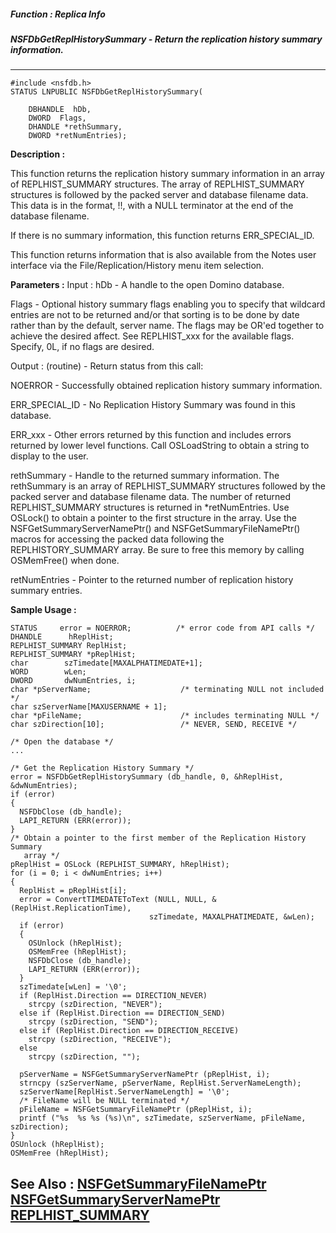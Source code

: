 ##### Function : Replica Info
##### NSFDbGetReplHistorySummary - Return the replication history summary information.
---
```
#include <nsfdb.h>
STATUS LNPUBLIC NSFDbGetReplHistorySummary(

	DBHANDLE  hDb,
	DWORD  Flags,
	DHANDLE *rethSummary,
	DWORD *retNumEntries);
```
**Description :**

This function returns the replication history summary information in an array 
of REPLHIST_SUMMARY structures.  The array of  REPLHIST_SUMMARY structures is 
followed by the packed server and database filename data.  This data is in the 
format, <server name>!!<database filename>, with a NULL terminator at the end 
of the database filename.

If there is no summary information, this function returns ERR_SPECIAL_ID.

This function returns information that is also available from the Notes user 
interface via the File/Replication/History menu item selection.  

**Parameters :**
Input :
hDb  -  A handle to the open Domino database.

Flags  -  Optional history summary flags enabling you to specify that wildcard entries are not to be returned and/or that sorting is to be done by date rather than by the default, server name.  The flags may be OR'ed together to achieve the desired affect.  See REPLHIST_xxx for the available flags.  Specify, 0L, if no flags are desired.

Output :
(routine)  -  Return status from this call: 

NOERROR - Successfully obtained replication history summary information.

ERR_SPECIAL_ID - No Replication History Summary was found in this database.

ERR_xxx - Other errors returned by this function and includes errors returned by lower level functions. Call OSLoadString to obtain a string to display to the user.


rethSummary  -  Handle to the returned summary information.  The rethSummary is an array of REPLHIST_SUMMARY structures followed by the packed server and database filename data.  The number of returned REPLHIST_SUMMARY structures is returned in *retNumEntries.  Use OSLock() to obtain a pointer to the first structure in the array.  Use the NSFGetSummaryServerNamePtr() and NSFGetSummaryFileNamePtr() macros for accessing the packed data following the REPLHISTORY_SUMMARY array.  Be sure to free this memory by calling OSMemFree() when done.

retNumEntries  -  Pointer to the returned number of replication history summary entries.


**Sample Usage :**
```
STATUS     error = NOERROR;          /* error code from API calls */
DHANDLE      hReplHist;
REPLHIST_SUMMARY ReplHist;
REPLHIST_SUMMARY *pReplHist;
char        szTimedate[MAXALPHATIMEDATE+1];
WORD        wLen;
DWORD       dwNumEntries, i;
char *pServerName;                    /* terminating NULL not included */
char szServerName[MAXUSERNAME + 1];
char *pFileName;                      /* includes terminating NULL */
char szDirection[10];                 /* NEVER, SEND, RECEIVE */

/* Open the database */
...

/* Get the Replication History Summary */
error = NSFDbGetReplHistorySummary (db_handle, 0, &hReplHist, &dwNumEntries);
if (error)
{
  NSFDbClose (db_handle);
  LAPI_RETURN (ERR(error));
}
/* Obtain a pointer to the first member of the Replication History Summary
   array */
pReplHist = OSLock (REPLHIST_SUMMARY, hReplHist);
for (i = 0; i < dwNumEntries; i++)
{
  ReplHist = pReplHist[i];
  error = ConvertTIMEDATEToText (NULL, NULL, &(ReplHist.ReplicationTime),
                               szTimedate, MAXALPHATIMEDATE, &wLen);
  if (error)
  {
    OSUnlock (hReplHist);
    OSMemFree (hReplHist);
    NSFDbClose (db_handle);
    LAPI_RETURN (ERR(error));
  }
  szTimedate[wLen] = '\0';
  if (ReplHist.Direction == DIRECTION_NEVER)
    strcpy (szDirection, "NEVER");
  else if (ReplHist.Direction == DIRECTION_SEND)
    strcpy (szDirection, "SEND");
  else if (ReplHist.Direction == DIRECTION_RECEIVE)
    strcpy (szDirection, "RECEIVE");
  else
    strcpy (szDirection, "");

  pServerName = NSFGetSummaryServerNamePtr (pReplHist, i);
  strncpy (szServerName, pServerName, ReplHist.ServerNameLength);
  szServerName[ReplHist.ServerNameLength] = '\0';
  /* FileName will be NULL terminated */
  pFileName = NSFGetSummaryFileNamePtr (pReplHist, i);
  printf ("%s  %s %s (%s)\n", szTimedate, szServerName, pFileName, szDirection);
}
OSUnlock (hReplHist);
OSMemFree (hReplHist);
```
**See Also :**
[NSFGetSummaryFileNamePtr](/reference/Func/NSFGetSummaryFileNamePtr)
[NSFGetSummaryServerNamePtr](/reference/Func/NSFGetSummaryServerNamePtr)
[REPLHIST_SUMMARY](/reference/Data/REPLHIST_SUMMARY)
---
